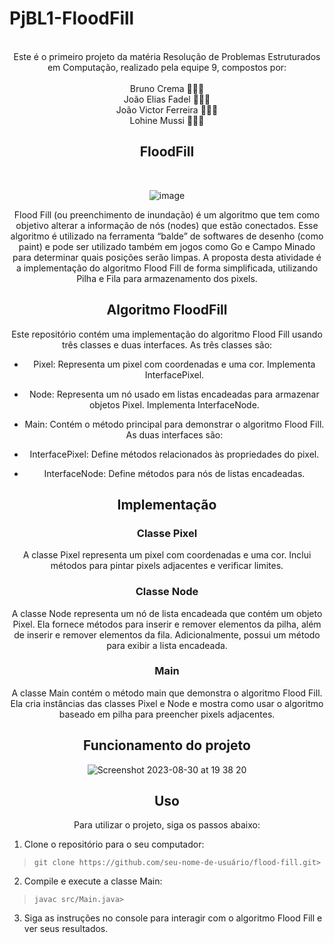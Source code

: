 # PjBL1-FloodFill 

<meta name="viewport" content="width=device-width, initial-scale=1.0, minimum-scale=1.0">

<div align="center">

 <br>
     Este é o primeiro projeto da matéria Resolução de Problemas Estruturados em Computação, realizado pela equipe 9, compostos por: <br><br>
     Bruno Crema 👨🏼‍💻 <br>
     João Elias Fadel 👨🏻‍💻 <br>
     João Victor Ferreira 👨🏽‍💻 <br>
     Lohine Mussi 👩🏻‍💻 
     
## FloodFill
<br> 

![image](https://github.com/BES-Noite/PjBL1-FloodFill/assets/91105011/64d5db3c-e065-487d-a5d4-98a864afa66e)



Flood Fill (ou preenchimento de inundação) é um algoritmo que tem como objetivo alterar a
informação de nós (nodes) que estão conectados. Esse algoritmo é utilizado na ferramenta “balde”
de softwares de desenho (como paint) e pode ser utilizado também em jogos como Go e Campo
Minado para determinar quais posições serão limpas.
A proposta desta atividade é a implementação do algoritmo Flood Fill de forma simplificada,
utilizando Pilha e Fila para armazenamento dos pixels. 

## Algoritmo FloodFill
Este repositório contém uma implementação do algoritmo Flood Fill usando três classes e duas interfaces. As três classes são:

* Pixel: Representa um pixel com coordenadas e uma cor. Implementa InterfacePixel. <br>
* Node: Representa um nó usado em listas encadeadas para armazenar objetos Pixel. Implementa InterfaceNode. <br>
* Main: Contém o método principal para demonstrar o algoritmo Flood Fill. <br>
As duas interfaces são: <br>

* InterfacePixel: Define métodos relacionados às propriedades do pixel. <br>
* InterfaceNode: Define métodos para nós de listas encadeadas.

## Implementação 
### Classe Pixel 
A classe Pixel representa um pixel com coordenadas e uma cor. Inclui métodos para pintar pixels adjacentes e verificar limites. <br>

### Classe Node 
A classe Node representa um nó de lista encadeada que contém um objeto Pixel. Ela fornece métodos para inserir e remover elementos da pilha, além de inserir e remover elementos da fila. Adicionalmente, possui um método para exibir a lista encadeada.

### Main
A classe Main contém o método main que demonstra o algoritmo Flood Fill. Ela cria instâncias das classes Pixel e Node e mostra como usar o algoritmo baseado em pilha para preencher pixels adjacentes.

## Funcionamento do projeto 
![Screenshot 2023-08-30 at 19 38 20](https://github.com/BES-Noite/PjBL1-FloodFill/assets/118938358/d488e2d8-9d34-4162-8cb4-10059abc7ba0)

## Uso 
Para utilizar o projeto, siga os passos abaixo:

</div>

1. Clone o repositório para o seu computador:
>```git clone https://github.com/seu-nome-de-usuário/flood-fill.git> ```

2. Compile e execute a classe Main:
>```javac src/Main.java>```

3. Siga as instruções no console para interagir com o algoritmo Flood Fill e ver seus resultados.

